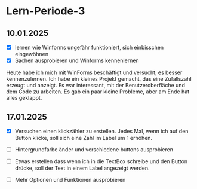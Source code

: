 # Lern-Periode-3

## 10.01.2025
- [x] lernen wie Winforms ungefähr funktioniert, sich einbisschen eingewöhnen
- [x] Sachen ausprobieren und Winforms kennenlernen

Heute habe ich mich mit WinForms beschäftigt und versucht, es besser kennenzulernen. Ich habe ein kleines Projekt gemacht, das eine Zufallszahl erzeugt und anzeigt. Es war interessant, mit der Benutzeroberfläche und dem Code zu arbeiten. Es gab ein paar kleine Probleme, aber am Ende hat alles geklappt. 

## 17.01.2025
- [x] Versuchen einen klickzähler zu erstellen. Jedes Mal, wenn ich auf den Button klicke, soll sich eine Zahl im Label um 1 erhöhen.
- [ ] Hintergrundfarbe änder und verschiedene buttons ausprobieren
- [ ] Etwas erstellen dass wenn ich in die TextBox schreibe und den Button drücke, soll der Text in einem Label angezeigt werden.
- [ ] Mehr Optionen und Funktionen ausprobieren

